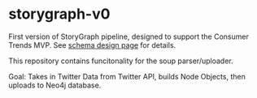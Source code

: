 # storygraph-v0

First version of StoryGraph pipeline, designed to support the Consumer Trends MVP. See [schema design page](https://www.notion.so/Schema-241249542f0f4cb0a784069d9d46251e) for details.

This repository contains funcitonality for the soup parser/uploader.

Goal: Takes in Twitter Data from Twitter API, builds Node Objects, then uploads to Neo4j database.
